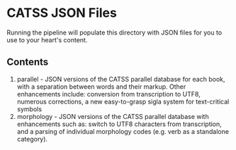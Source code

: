 # CATSS JSON Files

Running the pipeline will populate this directory with JSON files
for you to use to your heart's content. 

## Contents

1) parallel - JSON versions of the CATSS parallel database for each book, with a separation between words and their markup. Other enhancements include: conversion from transcription to UTF8, numerous corrections, a new easy-to-grasp sigla system for text-critical symbols
2) morphology - JSON versions of the CATSS parallel database with enhancements such as: switch to UTF8 characters from transcription, and a parsing of individual morphology codes (e.g. verb as a standalone category).
